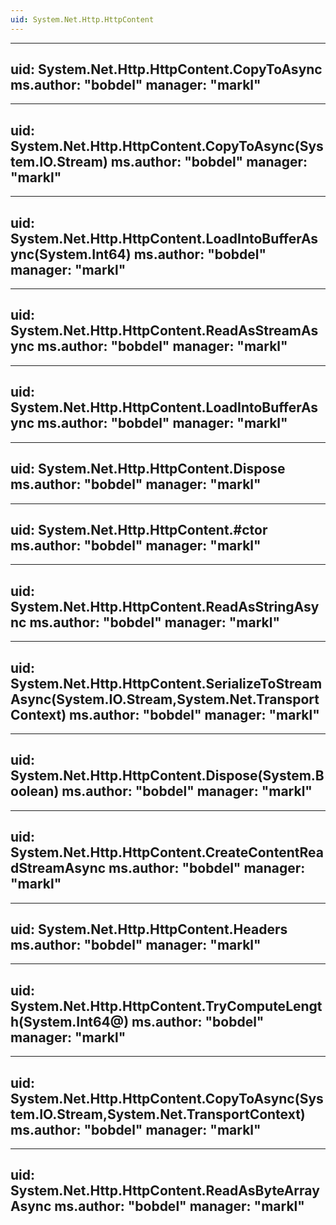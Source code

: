 ```yaml
---
uid: System.Net.Http.HttpContent
---
```


---
uid: System.Net.Http.HttpContent.CopyToAsync
ms.author: "bobdel"
manager: "markl"
---

---
uid: System.Net.Http.HttpContent.CopyToAsync(System.IO.Stream)
ms.author: "bobdel"
manager: "markl"
---

---
uid: System.Net.Http.HttpContent.LoadIntoBufferAsync(System.Int64)
ms.author: "bobdel"
manager: "markl"
---

---
uid: System.Net.Http.HttpContent.ReadAsStreamAsync
ms.author: "bobdel"
manager: "markl"
---

---
uid: System.Net.Http.HttpContent.LoadIntoBufferAsync
ms.author: "bobdel"
manager: "markl"
---

---
uid: System.Net.Http.HttpContent.Dispose
ms.author: "bobdel"
manager: "markl"
---

---
uid: System.Net.Http.HttpContent.#ctor
ms.author: "bobdel"
manager: "markl"
---

---
uid: System.Net.Http.HttpContent.ReadAsStringAsync
ms.author: "bobdel"
manager: "markl"
---

---
uid: System.Net.Http.HttpContent.SerializeToStreamAsync(System.IO.Stream,System.Net.TransportContext)
ms.author: "bobdel"
manager: "markl"
---

---
uid: System.Net.Http.HttpContent.Dispose(System.Boolean)
ms.author: "bobdel"
manager: "markl"
---

---
uid: System.Net.Http.HttpContent.CreateContentReadStreamAsync
ms.author: "bobdel"
manager: "markl"
---

---
uid: System.Net.Http.HttpContent.Headers
ms.author: "bobdel"
manager: "markl"
---

---
uid: System.Net.Http.HttpContent.TryComputeLength(System.Int64@)
ms.author: "bobdel"
manager: "markl"
---

---
uid: System.Net.Http.HttpContent.CopyToAsync(System.IO.Stream,System.Net.TransportContext)
ms.author: "bobdel"
manager: "markl"
---

---
uid: System.Net.Http.HttpContent.ReadAsByteArrayAsync
ms.author: "bobdel"
manager: "markl"
---
